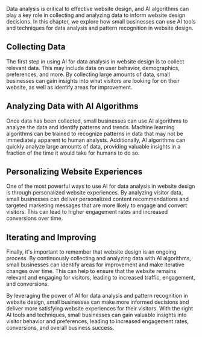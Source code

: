 

Data analysis is critical to effective website design, and AI algorithms can play a key role in collecting and analyzing data to inform website design decisions. In this chapter, we explore how small businesses can use AI tools and techniques for data analysis and pattern recognition in website design.

Collecting Data
---------------

The first step in using AI for data analysis in website design is to collect relevant data. This may include data on user behavior, demographics, preferences, and more. By collecting large amounts of data, small businesses can gain insights into what visitors are looking for on their website, as well as identify areas for improvement.

Analyzing Data with AI Algorithms
---------------------------------

Once data has been collected, small businesses can use AI algorithms to analyze the data and identify patterns and trends. Machine learning algorithms can be trained to recognize patterns in data that may not be immediately apparent to human analysts. Additionally, AI algorithms can quickly analyze large amounts of data, providing valuable insights in a fraction of the time it would take for humans to do so.

Personalizing Website Experiences
---------------------------------

One of the most powerful ways to use AI for data analysis in website design is through personalized website experiences. By analyzing visitor data, small businesses can deliver personalized content recommendations and targeted marketing messages that are more likely to engage and convert visitors. This can lead to higher engagement rates and increased conversions over time.

Iterating and Improving
-----------------------

Finally, it's important to remember that website design is an ongoing process. By continuously collecting and analyzing data with AI algorithms, small businesses can identify areas for improvement and make iterative changes over time. This can help to ensure that the website remains relevant and engaging for visitors, leading to increased traffic, engagement, and conversions.

By leveraging the power of AI for data analysis and pattern recognition in website design, small businesses can make more informed decisions and deliver more satisfying website experiences for their visitors. With the right AI tools and techniques, small businesses can gain valuable insights into visitor behavior and preferences, leading to increased engagement rates, conversions, and overall business success.
